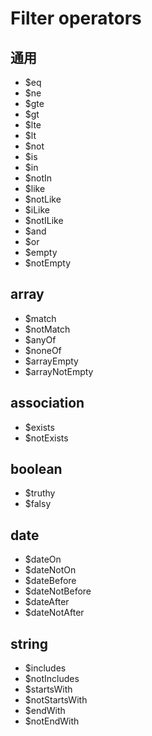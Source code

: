 # Filter operators

## 通用

- $eq
- $ne
- $gte
- $gt
- $lte
- $lt
- $not
- $is
- $in
- $notIn
- $like
- $notLike
- $iLike
- $notILike
- $and
- $or
- $empty
- $notEmpty

## array

- $match
- $notMatch
- $anyOf
- $noneOf
- $arrayEmpty
- $arrayNotEmpty

## association

- $exists
- $notExists

## boolean

- $truthy
- $falsy

## date

- $dateOn
- $dateNotOn
- $dateBefore
- $dateNotBefore
- $dateAfter
- $dateNotAfter

## string

- $includes
- $notIncludes
- $startsWith
- $notStartsWith
- $endWith
- $notEndWith